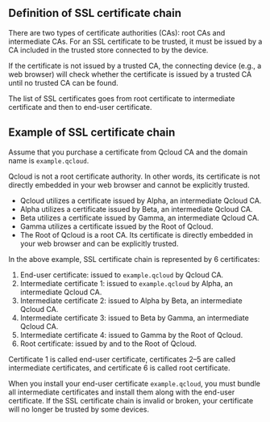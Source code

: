 ## Definition of SSL certificate chain

There are two types of certificate authorities (CAs): root CAs and intermediate CAs. For an SSL certificate to be trusted, it must be issued by a CA included in the trusted store connected to by the device.
	
If the certificate is not issued by a trusted CA, the connecting device (e.g., a web browser) will check whether the certificate is issued by a trusted CA until no trusted CA can be found.
	
The list of SSL certificates goes from root certificate to intermediate certificate and then to end-user certificate.

## Example of SSL certificate chain
	
Assume that you purchase a certificate from Qcloud CA and the domain name is `example.qcloud`.

Qcloud is not a root certificate authority. In other words, its certificate is not directly embedded in your web browser and cannot be explicitly trusted.

- Qcloud utilizes a certificate issued by Alpha, an intermediate Qcloud CA.
- Alpha utilizes a certificate issued by Beta, an intermediate Qcloud CA.
- Beta utilizes a certificate issued by Gamma, an intermediate Qcloud CA.
- Gamma utilizes a certificate issued by the Root of Qcloud.
- The Root of Qcloud is a root CA. Its certificate is directly embedded in your web browser and can be explicitly trusted.

In the above example, SSL certificate chain is represented by 6 certificates:
1. End-user certificate: issued to `example.qcloud` by Qcloud CA.
2. Intermediate certificate 1: issued to `example.qcloud` by Alpha, an intermediate Qcloud CA.
3. Intermediate certificate 2: issued to Alpha by Beta, an intermediate Qcloud CA.
4. Intermediate certificate 3: issued to Beta by Gamma, an intermediate Qcloud CA.
5. Intermediate certificate 4: issued to Gamma by the Root of Qcloud.
6. Root certificate: issued by and to the Root of Qcloud.

Certificate 1 is called end-user certificate, certificates 2–5 are called intermediate certificates, and certificate 6 is called root certificate.

When you install your end-user certificate `example.qcloud`, you must bundle all intermediate certificates and install them along with the end-user certificate. If the SSL certificate chain is invalid or broken, your certificate will no longer be trusted by some devices.







